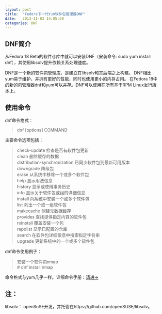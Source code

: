 ```yaml
---
layout: post
title:  "Fedora下一代Yum软件包管理器DNF"
date:   2013-11-03 14:05:50
categories: DNF
---
```



## DNF简介

从Fedora 18 Beta的软件仓库中就可以安装DNF（安装命令: sudo yum install dnf），其使用libsolv提升依赖关系处理速度。

DNF是一个新的软件包管理库，是建立在libsolv和其后端之上构建。 DNF相比yum易于维护，并拥有更好的性能，同时也使用更小的内存占用。 在Fedora 18中的新的包管理器dnf和yum可以并存。DNF可以使用在所有基于RPM Linux发行版本上。

## 使用命令

dnf命令格式：  
> dnf [options] COMMAND

主要命令选项包括：  
> check-update   检查是否有软件包更新  
clean  删除缓存的数据  
distribution-synchronization 已同步软件包到最新可用版本  
downgrade 降级包  
erase 从系统中移除一个或多个软件包  
help 显示用法信息  
history 显示或使用事务历史  
info 显示关于软件包或组的详细信息  
install 向系统中安装一个或多个软件包  
list 列出一个或一组软件包  
makecache 创建元数据缓存  
provides 查找提供指定内容的软件包  
reinstall 覆盖安装一个包  
repolist 显示已配置的仓库  
search 在软件包详细信息中搜索指定字符串  
upgrade 更新系统中的一个或多个软件包

dnf命令使用例子：  
> 安装一个软件包nmap  
     # dnf install nmap

命令格式与yum几乎一样。详细命令手册：[请进=>](http://akozumpl.github.io/dnf/command_ref.html)

## 注：

libsolv： openSuSE开发，并托管在https://github.com/openSUSE/libsolv。

